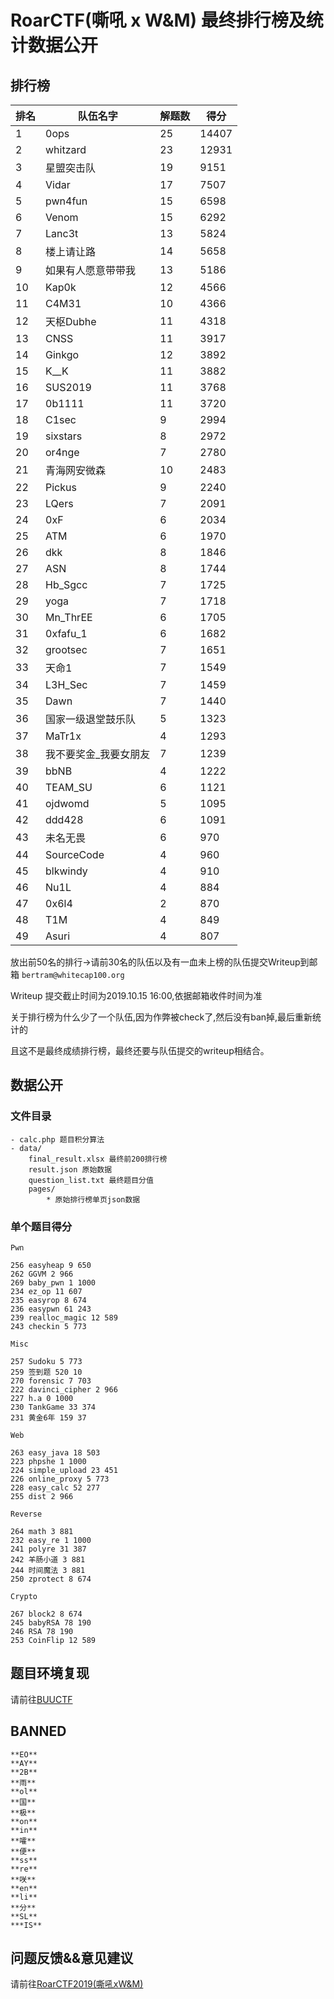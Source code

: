 # RoarCTF(嘶吼 x W&M) 最终排行榜及统计数据公开


## 排行榜

排名|队伍名字|解题数|得分
-|-|-|-
1|0ops  |  25 | 14407
2|whitzard  |  23 | 12931
3|星盟突击队  | 19 | 9151
4|Vidar |  17 | 7507
5|pwn4fun |15 | 6598
6|Venom  | 15 | 6292
7|Lanc3t | 13 | 5824
8|楼上请让路  | 14 | 5658
9|如果有人愿意带带我 |  13 | 5186
10|Kap0k  | 12 | 4566
11|C4M31  | 10 | 4366
12|天枢Dubhe |11 | 4318
13|CNSS  |  11 | 3917
14|Ginkgo | 12 | 3892
15|K__K  |  11|  3882
16|SUS2019| 11 | 3768
17|0b1111 | 11 | 3720
18|C1sec  | 9  | 2994
19|sixstars  |  8  | 2972
20|or4nge | 7 |  2780
21|青海网安微森 | 10 | 2483
22|Pickus | 9  | 2240
23|LQers  | 7  | 2091
24|0xF| 6  | 2034
25|ATM |6  | 1970
26|dkk |8  | 1846
27|ASN |8  | 1744
28|Hb_Sgcc |7 |  1725
29|yoga  |  7  | 1718
30|Mn_ThrEE |   6 |  1705
31|0xfafu_1  |  6  | 1682
32|grootsec  |  7 |  1651
33|天命1| 7  | 1549
34|L3H_Sec |7  | 1459
35|Dawn  |  7  | 1440
36|国家一级退堂鼓乐队  | 5 |  1323
37|MaTr1x | 4  | 1293
38|我不要奖金_我要女朋友 |7  | 1239
39|bbNB   | 4 |  1222
40|TEAM_SU |6  | 1121
41|ojdwomd| 5 |  1095
42|ddd428  |6  | 1091
43|未名无畏   | 6 |  970
44|SourceCode | 4 |  960
45|blkwindy   | 4 | 910
46|Nu1L  |  4  | 884
47|0x6l4  | 2  | 870
48|T1M |4  | 849
49|Asuri |  4  | 807

放出前50名的排行->请前30名的队伍以及有一血未上榜的队伍提交Writeup到邮箱 `bertram@whitecap100.org`

Writeup 提交截止时间为2019.10.15 16:00,依据邮箱收件时间为准

关于排行榜为什么少了一个队伍,因为作弊被check了,然后没有ban掉,最后重新统计的

且这不是最终成绩排行榜，最终还要与队伍提交的writeup相结合。

## 数据公开

### 文件目录

```
- calc.php 题目积分算法
- data/
    final_result.xlsx 最终前200排行榜
    result.json 原始数据
    question_list.txt 最终题目分值
    pages/
        * 原始排行榜单页json数据
```

### 单个题目得分

```
Pwn

256 easyheap 9 650
262 GGVM 2 966
269 baby_pwn 1 1000
234 ez_op 11 607
235 easyrop 8 674
236 easypwn 61 243
239 realloc_magic 12 589
243 checkin 5 773

Misc

257 Sudoku 5 773
259 签到题 520 10
270 forensic 7 703
222 davinci_cipher 2 966
227 h.a 0 1000
230 TankGame 33 374
231 黄金6年 159 37

Web

263 easy_java 18 503
223 phpshe 1 1000
224 simple_upload 23 451
226 online_proxy 5 773
228 easy_calc 52 277
255 dist 2 966

Reverse

264 math 3 881
232 easy_re 1 1000
241 polyre 31 387
242 羊肠小道 3 881
244 时间魔法 3 881
250 zprotect 8 674

Crypto

267 block2 8 674
245 babyRSA 78 190
246 RSA 78 190
253 CoinFlip 12 589
```

## 题目环境复现

请前往[BUUCTF](https://buuoj.cn/)

## BANNED

```
**EO**
**AY**
**2B**
**雨**
**ol**
**国**
**极**
**on**
**in**
**嚯**
**便**
**ss**
**re**
**咲**
**en**
**li**
**分**
**SL**
***IS**
```

## 问题反馈&&意见建议

请前往[RoarCTF2019(嘶吼xW&M)](https://wj.qq.com/s2/4758329/f8e8/)